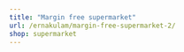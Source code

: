 ```yaml
---
title: "Margin free supermarket"
url: /ernakulam/margin-free-supermarket-2/
shop: supermarket
---
```

